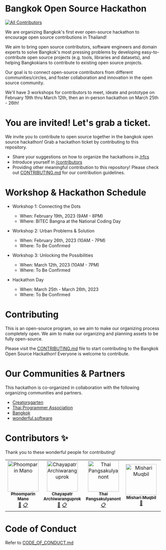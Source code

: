 # Bangkok Open Source Hackathon

<!-- ALL-CONTRIBUTORS-BADGE:START - Do not remove or modify this section -->

[![All Contributors](https://img.shields.io/badge/all_contributors-5-orange.svg?style=flat-square)](#contributors-)

<!-- ALL-CONTRIBUTORS-BADGE:END -->

We are organizing Bangkok's first ever open-source hackathon to encourage open source contributions in Thailand!

We aim to bring open source contributors, software engineers and domain experts to solve Bangkok's most pressing problems by developing easy-to-contribute open source projects (e.g. tools, libraries and datasets), and helping Bangkokians to contribute to existing open source projects.

Our goal is to connect open-source contributors from different communities/circles, and foster collaboration and innovation in the open source community.

We'll have 3 workshops for contributors to meet, ideate and prototype on February 19th thru March 12th, then an in-person hackathon on March 25th - 26th!

# You are invited! Let's grab a ticket.

We invite you to contribute to open source together in the bangkok open source hackathon! Grab a hackathon ticket by contributing to this repository.

- Share your suggestions on how to organize the hackathons in [/rfcs](rfcs/)
- Introduce yourself in [/contributors](contributors/)
- Providing other meaningful contribution to this repository! Please check out [CONTRIBUTING.md](CONTRIBUTING.md) for our contribution guidelines.

# Workshop & Hackathon Schedule

- Workshop 1: Connecting the Dots

  - When: February 19th, 2023 (9AM - 8PM)
  - Where: BITEC Bangna at the National Coding Day

- Workshop 2: Urban Problems & Solution

  - When: February 26th, 2023 (10AM - 7PM)
  - Where: To Be Confirmed

- Workshop 3: Unlocking the Possibilities

  - When: March 12th, 2023 (10AM - 7PM)
  - Where: To Be Confirmed

- Hackathon Day

  - When: March 25th - March 26th, 2023
  - Where: To Be Confirmed

# Contributing

This is an open-source program, so we aim to make our organizing process completely open. We aim to make our organizing and planning assets to be fully open-source.

Please visit the [CONTRIBUTING.md](CONTRIBUTING.md) file to start contributing to the Bangkok Open Source Hackathon! Everyone is welcome to contribute.

# Our Communities & Partners

This hackathon is co-organized in collaboration with the following organizing communities and partners.

- [Creatorsgarten](https://creatorsgarten.org)
- [Thai Programmer Association](https://www.thaiprogrammer.org)
- [Bangkok](https://official.bangkok.go.th)
- [wonderful.software](https://wonderful.software)

# Contributors ✨

Thank you to these wonderful people for contributing!

<!-- ALL-CONTRIBUTORS-LIST:START - Do not remove or modify this section -->
<!-- prettier-ignore-start -->
<!-- markdownlint-disable -->
<table>
  <tbody>
    <tr>
      <td align="center"><a href="https://poom.dev"><img src="https://avatars.githubusercontent.com/u/4714175?v=4?s=100" width="100px;" alt="Phoomparin Mano"/><br /><sub><b>Phoomparin Mano</b></sub></a><br /><a href="https://github.com/creatorsgarten/bangkok-opensource/commits?author=heypoom" title="Documentation">📖</a> <a href="#eventOrganizing-heypoom" title="Event Organizing">📋</a></td>
      <td align="center"><a href="http://chayapatr.github.io"><img src="https://avatars.githubusercontent.com/u/31594543?v=4?s=100" width="100px;" alt="Chayapatr Archiwaranguprok"/><br /><sub><b>Chayapatr Archiwaranguprok</b></sub></a><br /><a href="https://github.com/creatorsgarten/bangkok-opensource/commits?author=chayapatr" title="Documentation">📖</a> <a href="#eventOrganizing-chayapatr" title="Event Organizing">📋</a></td>
      <td align="center"><a href="https://dt.in.th/"><img src="https://avatars.githubusercontent.com/u/193136?v=4?s=100" width="100px;" alt="Thai Pangsakulyanont"/><br /><sub><b>Thai Pangsakulyanont</b></sub></a><br /><a href="#eventOrganizing-dtinth" title="Event Organizing">📋</a></td>
      <td align="center"><a href="http://www.mishari.net"><img src="https://avatars.githubusercontent.com/u/503018?v=4?s=100" width="100px;" alt="Mishari Muqbil"/><br /><sub><b>Mishari Muqbil</b></sub></a><br /><a href="#ideas-mishari" title="Ideas, Planning, & Feedback">🤔</a></td>
      <td align="center"><a href="http://nutn0n.com"><img src="https://avatars.githubusercontent.com/u/8208128?v=4?s=100" width="100px;" alt="Nattanon"/><br /><sub><b>Nattanon</b></sub></a><br /><a href="#ideas-nutn0n" title="Ideas, Planning, & Feedback">🤔</a></td>
    </tr>
  </tbody>
</table>

<!-- markdownlint-restore -->
<!-- prettier-ignore-end -->

<!-- ALL-CONTRIBUTORS-LIST:END -->

# Code of Conduct

Refer to [CODE_OF_CONDUCT.md](CODE_OF_CONDUCT.md)
